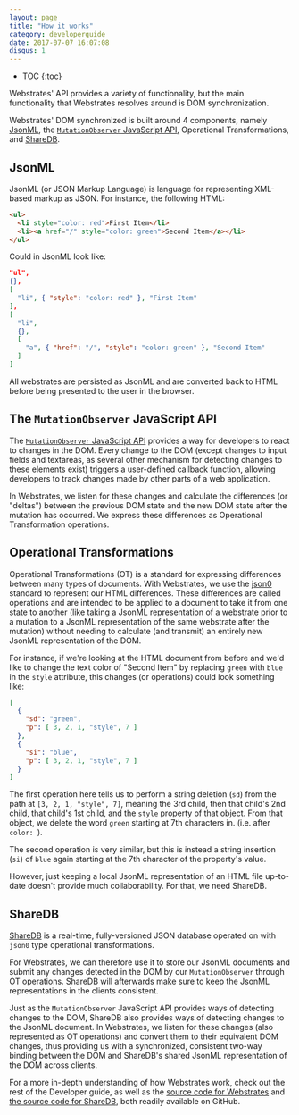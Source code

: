 ```yaml
---
layout: page
title: "How it works"
category: developerguide
date: 2017-07-07 16:07:08
disqus: 1
---
```


* TOC
{:toc}

Webstrates' API provides a variety of functionality, but the main functionality that Webstrates
resolves around is DOM synchronization.

Webstrates' DOM synchronized is built around 4 components, namely [JsonML](http://www.jsonml.org),
the [`MutationObserver` JavaScript API](https://developer.mozilla.org/en/docs/Web/API/MutationObserver),
Operational Transformations, and [ShareDB](https://github.com/share/sharedb).

## JsonML
JsonML (or JSON Markup Language) is language for representing XML-based markup as JSON. For
instance, the following HTML:

```html
<ul>
  <li style="color: red">First Item</li>
  <li><a href="/" style="color: green">Second Item</a></li>
</ul>
```

Could in JsonML look like:

```json
"ul",
{},
[
  "li", { "style": "color: red" }, "First Item"
],
[
  "li",
  {},
  [
    "a", { "href": "/", "style": "color: green" }, "Second Item"
  ]
]
```

All webstrates are persisted as JsonML and are converted back to HTML before being presented to the
user in the browser.

## The `MutationObserver` JavaScript API
The [`MutationObserver` JavaScript API](https://developer.mozilla.org/en/docs/Web/API/MutationObserver)
provides a way for developers to react to changes in the DOM. Every change to the DOM (except
changes to input fields and textareas, as several other mechanism for detecting changes to these
elements exist) triggers a user-defined callback function, allowing developers to track changes
made by other parts of a web application.

In Webstrates, we listen for these changes and calculate the differences (or "deltas") between the
previous DOM state and the new DOM state after the mutation has occurred. We express these
differences as Operational Transformation operations.

## Operational Transformations

Operational Transformations (OT) is a standard for expressing differences between many types of
documents. With Webstrates, we use the [json0](https://github.com/ottypes/json0) standard to
represent our HTML differences. These differences are called operations and are intended to be
applied to a document to take it from one state to another (like taking a JsonML representation of a
webstrate prior to a mutation to a JsonML representation of the same webstrate after the mutation)
without needing to calculate (and transmit) an entirely new JsonML representation of the DOM.

For instance, if we're looking at the HTML document from before and we'd like to change the text
color of "Second Item" by replacing `green` with `blue` in the `style` attribute, this changes (or
operations) could look something like:

```json
[
  {
    "sd": "green",
    "p": [ 3, 2, 1, "style", 7 ]
  },
  {
    "si": "blue",
    "p": [ 3, 2, 1, "style", 7 ]
  }
]
```

The first operation here tells us to perform a string deletion (`sd`) from the path at
`[3, 2, 1, "style", 7]`, meaning the 3rd child, then that child's 2nd child, that child's 1st child,
and the `style` property of that object. From that object, we delete the word `green` starting at
7th characters in. (i.e. after `color: `).

The second operation is very similar, but this is instead a string insertion (`si`) of `blue` again
starting at the 7th character of the property's value.

However, just keeping a local JsonML representation of an HTML file up-to-date doesn't provide much
collaborability. For that, we need ShareDB.

## ShareDB

[ShareDB](https://github.com/share/sharedb) is a real-time, fully-versioned JSON database operated
on with `json0` type operational transformations.

For Webstrates, we can therefore use it to store our JsonML documents and submit any changes
detected in the DOM by our `MutationObserver` through OT operations. ShareDB will afterwards make
sure to keep the JsonML representations in the clients consistent.

Just as the `MutationObserver` JavaScript API provides ways of detecting changes to the DOM, ShareDB
also provides ways of detecting changes to the JsonML document. In Webstrates, we listen for these
changes (also represented as OT operations) and convert them to their equivalent DOM changes, thus
providing us with a synchronized, consistent two-way binding between the DOM and ShareDB's shared
JsonML representation of the DOM across clients.

For a more in-depth understanding of how Webstrates work, check out the rest of the Developer guide,
as well as the [source code for Webstrates](https://github.com/Webstrates/Webstrates) and
[the source code for ShareDB](https://github.com/share/sharedb), both readily available on GitHub.
